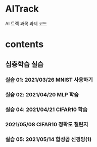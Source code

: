 # AITrack
AI 트랙 과목 과제 코드

# contents
## 심층학습 실습
### 실습 01: 2021/03/26 MNIST 사용하기
### 실습 02: 2021/04/20 MLP 학습
### 실습 04: 2021/04/21 CIFAR10 학습
### 2021/05/08 CIFAR10 정확도 챌린지
### 실습 05: 2021/05/14 합성곱 신경망(1)

